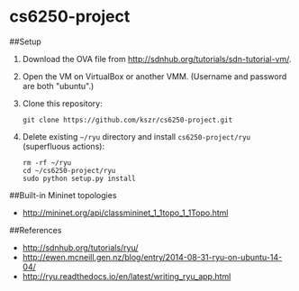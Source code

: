 # cs6250-project
##Setup
1. Download the OVA file from http://sdnhub.org/tutorials/sdn-tutorial-vm/.
2. Open the VM on VirtualBox or another VMM. (Username and password are both "ubuntu".)
3. Clone this repository:

    ```
    git clone https://github.com/kszr/cs6250-project.git
    ```
4. Delete existing ```~/ryu``` directory and install ```cs6250-project/ryu``` (superfluous actions):

    ```
    rm -rf ~/ryu  
    cd ~/cs6250-project/ryu  
    sudo python setup.py install
    ```

##Built-in Mininet topologies
* http://mininet.org/api/classmininet_1_1topo_1_1Topo.html

##References
* http://sdnhub.org/tutorials/ryu/
* http://ewen.mcneill.gen.nz/blog/entry/2014-08-31-ryu-on-ubuntu-14-04/ 
* http://ryu.readthedocs.io/en/latest/writing_ryu_app.html
